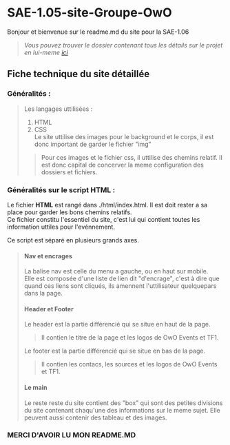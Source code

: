 SAE-1.05-site-Groupe-OwO
========================

Bonjour et bienvenue sur le readme.md du site pour la SAE-1.06  
>*Vous pouvez trouver le dossier contenant tous les détails sur le projet en lui-meme [ici](https://ametice.univ-amu.fr/pluginfile.php/5207407/assignsubmission_file/submission_files/2358965/SAE_1.05_Groupe_OwO_Projet_1.pdf?forcedownload=1)*  
  
  
## Fiche technique du site détaillée  

### Généralités :
>Les langages uttilisées :
> 1. HTML
> 1. CSS  
> Le site uttilise des images pour le background et le corps, il est donc important de garder le fichier "img"
> >Pour ces images et le fichier css, il uttilise des chemins relatif. Il est donc capital de concerver la meme configuration des dossiers et fichiers.  
> 

### Généralités sur le script HTML :  
  
Le fichier **HTML** est rangé dans ./html/index.html. Il est doit rester a sa place pour garder les bons chemins relatifs.  
Ce fichier constitu l'essentiel du site, c'est lui qui contient toutes les information uttiles pour l'evénnement. 
  
Ce script est séparé en plusieurs grands axes.  
  
>#### Nav et encrages  
>  
>La balise nav est celle du menu a gauche, ou en haut sur mobile.  
>Elle est composée d'une liste de lien dit "d'encrage", c'est à dire que quand ces liens sont cliqués, ils amennent l'uttilisateur quelquepars dans la page.  
>  
>#### Header et Footer
>    
>Le header est la partie différencié qui se situe en haut de la page.  
>>Il contien le titre de la page et les logos de OwO Events et TF1.  
>  
>Le footer est la partie différencié qui se situe en bas de la page.  
>>Il contien les contacs, les sources et les logos de OwO Events et TF1.  
>  
>#### Le main  
>  
>Le reste reste du site contient des "box" qui sont des petites divisions du site contenant chaqu'une des informations sur le meme sujet. Elle peuvent aussi contenir des tableau et des images.  
  
  
### MERCI D'AVOIR LU MON README.MD
